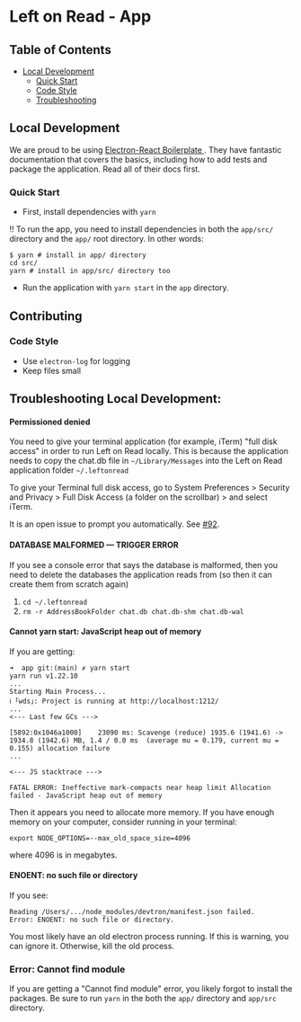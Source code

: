 # Left on Read - App

## Table of Contents

- [Local Development](#local-development)
  - [Quick Start](#quick-start)
  - [Code Style](#code-style)
  - [Troubleshooting](#troubleshooting)

## Local Development

We are proud to be using [Electron-React Boilerplate
](https://electron-react-boilerplate.js.org/). They have fantastic documentation that covers the basics, including how to add tests and package the application. Read all of their docs first.

### Quick Start

- First, install dependencies with `yarn` 

‼️ To run the app, you need to install dependencies in both the `app/src/` directory and the `app/` root directory. In other words:

```
$ yarn # install in app/ directory
cd src/
yarn # install in app/src/ directory too
```

- Run the application with `yarn start` in the `app` directory.

## Contributing

<!-- TODO: Move this to a CONTRIBUTING.md -->

### Code Style

- Use `electron-log` for logging
- Keep files small

## Troubleshooting Local Development:

#### Permissioned denied

You need to give your terminal application (for example, iTerm) "full disk access" in order to run Left on Read locally. This is because the application needs to copy the chat.db file in `~/Library/Messages` into the Left on Read application folder `~/.leftonread`

To give your Terminal full disk access, go to System Preferences > Security and Privacy > Full Disk Access (a folder on the scrollbar) > and select iTerm.

It is an open issue to prompt you automatically. See [#92](https://github.com/Left-on-Read/leftonread/issues/92).

#### DATABASE MALFORMED — TRIGGER ERROR

If you see a console error that says the database is malformed, then you need to delete the databases the application reads from (so then it can create them from scratch again)

1. `cd ~/.leftonread`
2. `rm -r AddressBookFolder chat.db chat.db-shm chat.db-wal`

#### Cannot yarn start: JavaScript heap out of memory

If you are getting:

```
➜  app git:(main) ✗ yarn start
yarn run v1.22.10
...
Starting Main Process...
ℹ ｢wds｣: Project is running at http://localhost:1212/
...
<--- Last few GCs --->

[5892:0x1046a1000]    23090 ms: Scavenge (reduce) 1935.6 (1941.6) -> 1934.8 (1942.6) MB, 1.4 / 0.0 ms  (average mu = 0.179, current mu = 0.155) allocation failure
...

<--- JS stacktrace --->

FATAL ERROR: Ineffective mark-compacts near heap limit Allocation failed - JavaScript heap out of memory
```

Then it appears you need to allocate more memory. If you have enough memory on your computer, consider running in your terminal:

```
export NODE_OPTIONS=--max_old_space_size=4096
```

where 4096 is in megabytes.

#### ENOENT: no such file or directory

If you see:

```
Reading /Users/.../node_modules/devtron/manifest.json failed.
Error: ENOENT: no such file or directory.
```

You most likely have an old electron process running. If this is warning, you can ignore it. Otherwise, kill the old process.

### Error: Cannot find module

If you are getting a "Cannot find module" error, you likely forgot to install the packages. Be sure to run `yarn` in the both the `app/` directory and `app/src` directory.

